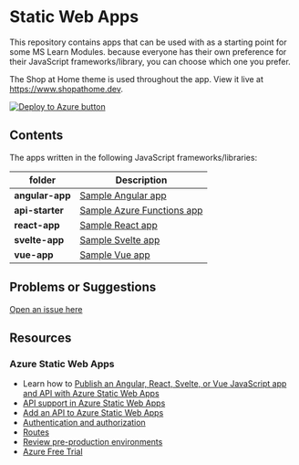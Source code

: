 # Static Web Apps

This repository contains apps that can be used with as a starting point for some MS Learn Modules. because everyone has their own preference for their JavaScript frameworks/library, you can choose which one you prefer.

The Shop at Home theme is used throughout the app. View it live at <https://www.shopathome.dev>.

[![Deploy to Azure button](https://aka.ms/deploytoazurebutton)](https://portal.azure.com/?feature.customportal=false&WT.mc_id=build2020_swa-github-jopapa#create/Microsoft.StaticApp)

## Contents

The apps written in the following JavaScript frameworks/libraries:

| folder          | Description                                                                                  |
| --------------- | -------------------------------------------------------------------------------------------- |
| **angular-app** | [Sample Angular app](https://github.com/johnpapa/shopathome/blob/master/angular-app)         |
| **api-starter** | [Sample Azure Functions app](https://github.com/johnpapa/shopathome/blob/master/api-starter) |
| **react-app**   | [Sample React app](https://github.com/johnpapa/shopathome/blob/master/react-app)             |
| **svelte-app**  | [Sample Svelte app](https://github.com/johnpapa/shopathome/blob/master/svelte-app)           |
| **vue-app**     | [Sample Vue app](https://github.com/johnpapa/shopathome/blob/master/vue-app)                 |

## Problems or Suggestions

[Open an issue here](https://github.com/johnpapa/shopathome/issues)

## Resources

### Azure Static Web Apps

- Learn how to [Publish an Angular, React, Svelte, or Vue JavaScript app and API with Azure Static Web Apps](https://docs.microsoft.com/learn/modules/publish-app-service-static-web-app-api?wt.mc_id=staticwebapp-github-jopapa)
- [API support in Azure Static Web Apps](https://docs.microsoft.com/azure/static-web-apps/apis?wt.mc_id=staticwebapp-github-jopapa)
- [Add an API to Azure Static Web Apps](https://docs.microsoft.com/azure/static-web-apps/add-api?wt.mc_id=staticwebapp-github-jopapa)
- [Authentication and authorization](https://docs.microsoft.com/azure/static-web-apps/authentication-authorization?wt.mc_id=staticwebapp-github-jopapa)
- [Routes](https://docs.microsoft.com/azure/static-web-apps/routes?wt.mc_id=staticwebapp-github-jopapa)
- [Review pre-production environments](https://docs.microsoft.com/azure/static-web-apps/review-publish-pull-requests?wt.mc_id=staticwebapp-github-jopapa)
- [Azure Free Trial](https://azure.microsoft.com/free/?wt.mc_id=staticwebapp-github-jopapa)
